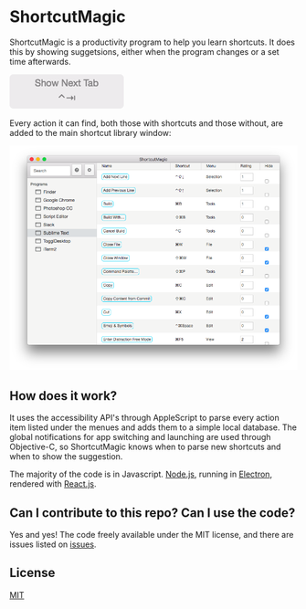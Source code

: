# ShortcutMagic

ShortcutMagic is a productivity program to help you learn shortcuts. It does this by showing suggetsions, either when the program changes or a set time afterwards. 

![Suggestion](./ShortcutMagic/assets/bubble-window.png?raw=true "Suggestion")

Every action it can find, both those with shortcuts and those without, are added to the main shortcut library window: 

![Library](./ShortcutMagic/assets/library.png?raw=true "Library")

## How does it work?

It uses the accessibility API's through AppleScript to parse every action item listed under the menues and adds them to a simple local database. The global notifications for app switching and launching are used through Objective-C, so ShortcutMagic knows when to parse new shortcuts and when to show the suggestion. 

The majority of the code is in Javascript. [Node.js](https://github.com/nodejs/node), running in [Electron](https://github.com/electron/electron), rendered with [React.js](https://github.com/facebook/react).

## Can I contribute to this repo? Can I use the code? 

Yes and yes! The code freely available under the MIT license, and there are issues listed on [issues](https://github.com/codeluggage/ShortcutMagic/issues). 

## License

[MIT](https://github.com/codeluggage/ShortcutMagic/blob/master/LICENSE)
